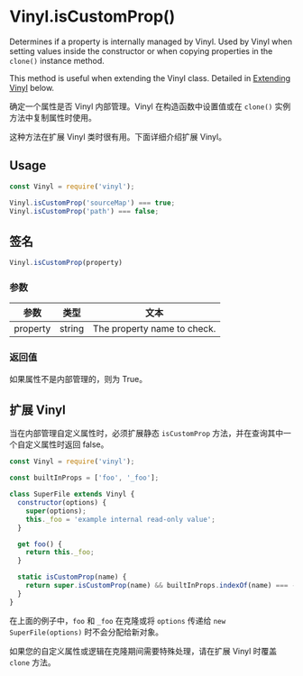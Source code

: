 <!-- front-matter
id: vinyl-iscustomprop
title: Vinyl.isCustomProp()
hide_title: true
sidebar_label: Vinyl.isCustomProp()
-->

# Vinyl.isCustomProp()

Determines if a property is internally managed by Vinyl. Used by Vinyl when setting values inside the constructor or when copying properties in the `clone()` instance method.

This method is useful when extending the Vinyl class. Detailed in [Extending Vinyl][extending-vinyl-section] below.

确定一个属性是否 Vinyl 内部管理。Vinyl 在构造函数中设置值或在 `clone()` 实例方法中复制属性时使用。

这种方法在扩展 Vinyl 类时很有用。下面详细介绍扩展 Vinyl。

## Usage

```js
const Vinyl = require('vinyl');

Vinyl.isCustomProp('sourceMap') === true;
Vinyl.isCustomProp('path') === false;
```

## 签名

```js
Vinyl.isCustomProp(property)
```

### 参数

| 参数 | 类型 | 文本 |
|:--------------:|:------:|-------|
| property | string | The property name to check. |

### 返回值

如果属性不是内部管理的，则为 True。

## 扩展 Vinyl

当在内部管理自定义属性时，必须扩展静态 `isCustomProp` 方法，并在查询其中一个自定义属性时返回 false。

```js
const Vinyl = require('vinyl');

const builtInProps = ['foo', '_foo'];

class SuperFile extends Vinyl {
  constructor(options) {
    super(options);
    this._foo = 'example internal read-only value';
  }

  get foo() {
    return this._foo;
  }

  static isCustomProp(name) {
    return super.isCustomProp(name) && builtInProps.indexOf(name) === -1;
  }
}
```

在上面的例子中，`foo` 和 `_foo`  在克隆或将 `options` 传递给 `new SuperFile(options)` 时不会分配给新对象。

如果您的自定义属性或逻辑在克隆期间需要特殊处理，请在扩展 Vinyl 时覆盖 `clone` 方法。


[extending-vinyl-section]: #extending-vinyl
